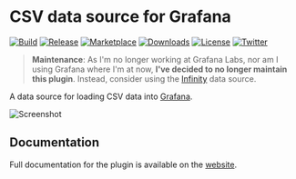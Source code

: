 # CSV data source for Grafana

[![Build](https://github.com/marcusolsson/grafana-csv-datasource/workflows/CI/badge.svg)](https://github.com/marcusolsson/grafana-csv-datasource/actions?query=workflow%3A%22CI%22)
[![Release](https://github.com/marcusolsson/grafana-csv-datasource/workflows/Release/badge.svg)](https://github.com/marcusolsson/grafana-csv-datasource/actions?query=workflow%3ARelease)
[![Marketplace](https://img.shields.io/badge/dynamic/json?logo=grafana&color=F47A20&label=marketplace&prefix=v&query=%24.items%5B%3F%28%40.slug%20%3D%3D%20%22marcusolsson-csv-datasource%22%29%5D.version&url=https%3A%2F%2Fgrafana.com%2Fapi%2Fplugins)](https://grafana.com/grafana/plugins/marcusolsson-csv-datasource)
[![Downloads](https://img.shields.io/badge/dynamic/json?logo=grafana&color=F47A20&label=downloads&query=%24.items%5B%3F%28%40.slug%20%3D%3D%20%22marcusolsson-csv-datasource%22%29%5D.downloads&url=https%3A%2F%2Fgrafana.com%2Fapi%2Fplugins)](https://grafana.com/grafana/plugins/marcusolsson-csv-datasource)
[![License](https://img.shields.io/github/license/marcusolsson/grafana-csv-datasource)](LICENSE)
[![Twitter](https://img.shields.io/twitter/follow/marcusolsson?color=%231DA1F2&label=twitter&style=plastic)](https://twitter.com/marcusolsson)

> **Maintenance**: As I'm no longer working at Grafana Labs, nor am I using Grafana where I'm at now, **I've decided to no longer maintain this plugin**. Instead, consider using the [Infinity](https://grafana.com/grafana/plugins/yesoreyeram-infinity-datasource/) data source.

A data source for loading CSV data into [Grafana](https://grafana.com).

![Screenshot](https://github.com/marcusolsson/grafana-csv-datasource/raw/main/src/img/dark.png)

## Documentation

Full documentation for the plugin is available on the [website](https://marcusolsson.github.io/grafana-csv-datasource).
